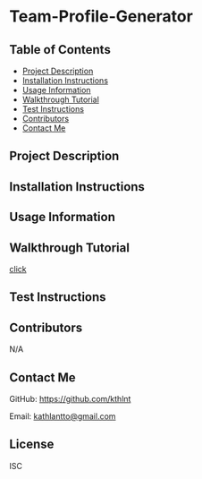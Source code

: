 # Team-Profile-Generator

## Table of Contents
* [Project Description](#project-description)
* [Installation Instructions](#installation-instructions)
* [Usage Information](#usage-information)
* [Walkthrough Tutorial](#walkthrough-tutorial)
* [Test Instructions](#test-instructions)
* [Contributors](#contributors)
* [Contact Me](#contact-me)

## Project Description


## Installation Instructions


## Usage Information


## Walkthrough Tutorial
[click]()


## Test Instructions


## Contributors
N/A

## Contact Me
GitHub: https://github.com/kthlnt

Email: kathlantto@gmail.com

## License
ISC
